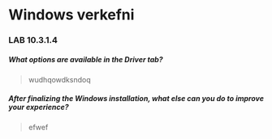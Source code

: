 # Windows verkefni

### LAB 10.3.1.4
##### What options are available in the Driver tab?
> wudhqowdksndoq
##### After finalizing the Windows installation, what else can you do to improve your experience?
> efwef
